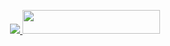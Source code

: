 <p align="center">
  <img src="https://telegra.ph/file/1aac4564298f148beca03.jpg

<p align="center"><a href="https://dashboard.heroku.com/new?"> <img src="https://img.shields.io/badge/Deploy%20On%20Heroku-black?style=for-the-badge&logo=heroku" width="220" height="38.45"/></a></p>
